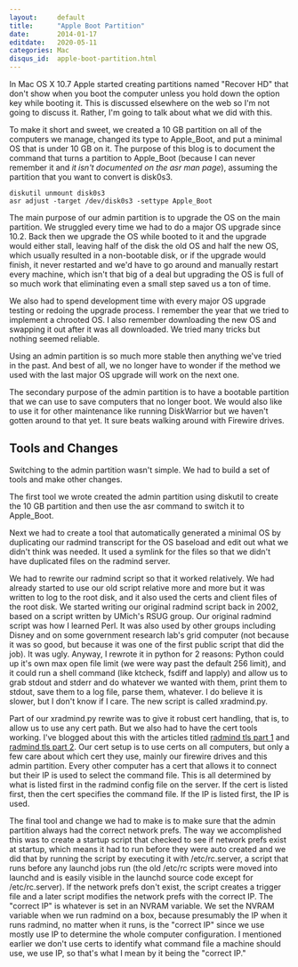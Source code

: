 ```yaml
---
layout:     default
title:      "Apple Boot Partition"
date:       2014-01-17
editdate:   2020-05-11
categories: Mac
disqus_id:  apple-boot-partition.html
---
```


In Mac OS X 10.7 Apple started creating partitions named "Recover HD" that don't show when you boot the computer unless you hold down the option key while booting it.  This is discussed elsewhere on the web so I'm  not going to discuss it.  Rather, I'm going to talk about what we did with this.

To make it short and sweet, we created a 10 GB partition on all of the computers we manage, changed its type to Apple_Boot, and put a minimal OS that is under 10 GB on it.  The purpose of this blog is to document the command that turns a partition to Apple_Boot (because I can never remember it and _it isn't documented on the asr man page_), assuming the partition that you want to convert is disk0s3.

    diskutil unmount disk0s3
    asr adjust -target /dev/disk0s3 -settype Apple_Boot

The main purpose of our admin partition is to upgrade the OS on the main partition.  We struggled every time we had to do a major OS upgrade since 10.2.  Back then we upgrade the OS while booted to it and the upgrade would either stall, leaving half of the disk the old OS and half the new OS, which usually resulted in a non-bootable disk, or if the upgrade would finish, it never restarted and we'd have to go around and manually restart every machine, which isn't that big of a deal but upgrading the OS is full of so much work that eliminating even a small step saved us a ton of time.

We also had to spend development time with every major OS upgrade testing or redoing the upgrade process.  I remember the year that we tried to implement a chrooted OS.  I also remember downloading the new OS and swapping it out after it was all downloaded.  We tried many tricks but nothing seemed reliable.

Using an admin partition is so much more stable then anything we've tried in the past.  And best of all, we no longer have to wonder if the method we used with the last major OS upgrade will work on the next one.

The secondary purpose of the admin partition is to have a bootable partition that we can use to save computers that no longer boot.  We would also like to use it for other maintenance like running DiskWarrior but we haven't gotten around to that yet.  It sure beats walking around with Firewire drives.

## Tools and Changes

Switching to the admin partition wasn't simple.  We had to build a set of tools and make other changes.

The first tool we wrote created the admin partition using diskutil to create the 10 GB partition and then use the asr command to switch it to Apple_Boot.

Next we had to create a tool that automatically generated a minimal OS by duplicating our radmind transcript for the OS baseload and edit out what we didn't think was needed.  It used a symlink for the files so that we didn't have duplicated files on the radmind server.

We had to rewrite our radmind script so that it worked relatively.  We had already started to use our old script relative more and more but it was written to log to the root disk, and it also used the certs and client files of the root disk.  We started writing our original radmind script back in 2002, based on a script written by UMich's RSUG group.  Our original radmind script was how I learned Perl.  It was also used by other groups including Disney and on some government research lab's grid computer (not because it was so good, but because it was one of the first public script that did the job).  It was ugly.  Anyway, I rewrote it in python for 2 reasons: Python could up it's own max open file limit (we were way past the default 256 limit), and it could run a shell command (like ktcheck, fsdiff and lapply) and allow us to grab stdout and stderr and do whatever we wanted with them, print them to stdout, save them to a log file, parse them, whatever.  I do believe it is slower, but I don't know if I care.  The new script is called xradmind.py.

Part of our xradmind.py rewrite was to give it robust cert handling, that is, to allow us to use any cert path.  But we also had to have the cert tools working.  I've blogged about this with the articles titled [radmind tls part 1](http://www.magnusviri.com/radmind-tls-part-1.html) and [radmind tls part 2](http://www.magnusviri.com/radmind-tls-part-2.html).  Our cert setup is to use certs on all computers, but only a few care about which cert they use, mainly our firewire drives and this admin partition.  Every other computer has a cert that allows it to connect but their IP is used to select the command file.  This is all determined by what is listed first in the radmind config file on the server.  If the cert is listed first, then the cert specifies the command file.  If the IP is listed first, the IP is used.

The final tool and change we had to make is to make sure that the admin partition always had the correct network prefs.  The way we accomplished this was to create a startup script that checked to see if network prefs exist at startup, which means it had to run before they were auto created and we did that by running the script by executing it with /etc/rc.server, a script that runs before any launchd jobs run (the old /etc/rc scripts were moved into launchd and is easily visible in the launchd source code except for /etc/rc.server).  If the network prefs don't exist, the script creates a trigger file and a later script modifies the network prefs with the correct IP.  The "correct IP" is whatever is set in an NVRAM variable.  We set the NVRAM variable when we run radmind on a box, because presumably the IP when it runs radmind, no matter when it runs, is the "correct IP" since we use mostly use IP to determine the whole computer configuration.  I mentioned earlier we don't use certs to identify what command file a machine should use, we use IP, so that's what I mean by it being the "correct IP."
